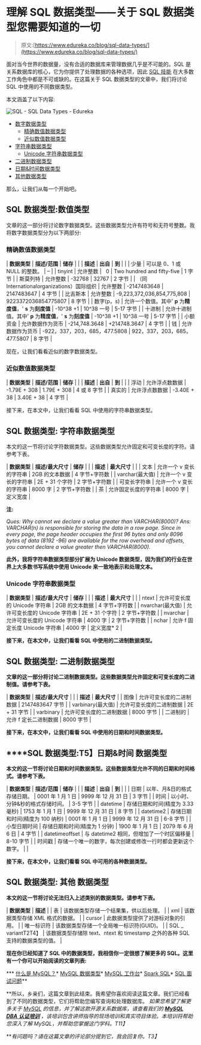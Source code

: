 # 理解 SQL 数据类型——关于 SQL 数据类型您需要知道的一切

> 原文:[https://www.edureka.co/blog/sql-data-types/](https://www.edureka.co/blog/sql-data-types/)

面对当今世界的数据量，没有合适的数据库来管理数据几乎是不可能的。SQL 是关系数据库的核心，它为你提供了处理数据的各种选项，因此 [SQL 技能](https://www.edureka.co/mysql-dba) 在大多数工作角色中都是不可或缺的。在这篇关于 SQL 数据类型的文章中，我们将讨论 SQL 中使用的不同数据类型。

本文涵盖了以下内容:

![SQL - SQL Data Types - Edureka](../Images/f7e23f091366c2d54b865c43c26420c7.png)

*   [数字数据类型](#Numeric%20Data%20Types)
    *   [精确数值数据类型](#Exact%20Numeric%20Data%20Types)
    *   [近似数值数据类型](#Approximate%20Numeric%20Data%20Types)
*   [字符串数据类型](#Character%20String%20Data%20Types)
    *   [Unicode 字符串数据类型](#Unicode%20Character%20Strings%20Data%20Types)
*   [二进制数据类型](#Binary%20Data%20Types)
*   [日期&时间数据类型](#Date%20and%20Time%20Data%20Types)
*   [其他数据类型](#Other%20Data%20Types)

那么，让我们从每一个开始吧。

## **SQL 数据类型:数值类型**

文章的这一部分将讨论数字数据类型。这些数据类型允许有符号和无符号整数。我将数字数据类型分为以下两部分:

### **精确数值数据类型**

| **数据类型** | **描述/范围** | **储存** |
|  | **描述** | **出自** | **到** |  |
| 少量 | 可以是 0、1 或 NULL 的整数。 | – |
| tinyint | 允许整数 |   0 | Two hundred and fifty-five | 1 字节 |
| 斯莫列特 | 允许整数 | -32768 | 32767 | 2 字节 |
| （同 Internationalorganizations）国际组织 | 允许整数 | -2147483648 | 2147483647 | 4 字节 |
| 比吉斯本 | 允许整数 | -9,223,372,036,854,775,808 | 9223372036854775807 | 8 字节 |
| 数字(p，s) | 允许一个数值。其中' **p** 为**精度值**，' **s** 为**刻度值** | -10^38 +1 | 10^38 一号 | 5-17 字节 |
| 十进制 | 允许十进制值。其中' **p** 为**精度值**，' **s** 为**刻度值** | -10^38 +1 | 10^38 一号 | 5-17 字节 |
| 小额资金 | 允许数据作为货币 | -214,748.3648 | +214748.3647 | 4 字节 |
| 钱 | 允许数据作为货币 | -922，337，203，685，477.5808 | 922，337，203，685，477.5807 | 8 字节 |

现在，让我们看看近似的数字数据类型。

### **近似数值数据类型**

| **数据类型** | **描述/范围** | **储存** |
|  | **描述** | **出自** | **到** |  |
| 浮动 | 允许浮点数数据 | -1.79E + 308 | 1.79E + 308 | 4 或 8 字节 |
| 真实的 | 允许浮点数数据 | -3.40E + 38 | 3.40E + 38 | 4 字节 |

接下来，在本文中，让我们看看 SQL 中使用的字符串数据类型。

## **SQL 数据类型:** **字符串数据类型**

本文的这一节将讨论字符数据类型。这些数据类型允许固定和可变长度的字符。请参考下表。

| **数据类型** | **描述/最大尺寸** | **储存** |
|  | **描述** | **最大尺寸** |  |
| 文本 | 允许一个 v 变长的字符串 | 2GB 的文本数据 | 4 字节+字符数 |
| varchar(最大值) | 允许一个 v 变长的字符串 | 2E + 31 个字符 | 2 字节+字符数 |
| 可变长字符串 | 允许一个 v 变长的字符串 | 8000 字 | 2 字节+字符数 |
| 茶 | 允许固定长度的字符串 | 8000 字 | 定义宽度 |

**注:**

*Ques: Why cannot we declare a value greater than VARCHAR(8000)? Ans: VARCHAR(n) is responsible for storing the data in a row page. Since in every page, the page header occupies the first 96 bytes and only 8096 bytes of data (8192 -96) are available for the row overhead and offsets, you cannot declare a value greater then VARCHAR(8000).*

**此外，我将字符串数据类型部分扩展为 Unicode 数据类型，因为我们的行业在世界上大多数书写系统中使用 Unicode 来一致地表示和处理文本。**

### ****Unicode 字符串数据类型****

| **数据类型** | **描述/最大尺寸** | **储存** |
|  | **描述** | **最大尺寸** |  |
| ntext | 允许可变长度的 Unicode 字符串 | 2GB 的文本数据 | 4 字节+字符数 |
| nvarchar(最大值) | 允许可变长度的 Unicode 字符串 | 2E + 31 个字符 | 2 字节+字符数 |
| nvarchar | 允许可变长度的 Unicode 字符串 | 4000 字 | 2 字节+字符数 |
| nchar | 允许 f 固定长度 Unicode 字符串 | 4000 字 | 定义宽度* 2 |

**接下来，在本文中，让我们看看 SQL 中使用的二进制数据类型。**

## ****SQL 数据类型:** **二进制数据类型****

**文章的这一部分将讨论二进制数据类型。这些数据类型允许固定和可变长度的二进制值。请参考下表。**

| **数据类型** | **描述/最大尺寸** |
|  | **描述** | **最大尺寸** |
| 图像 | 允许可变长度的二进制数据 | 2147483647 字节 |
| varbinary(最大值) | 允许可变长度的二进制数据 | 2E + 31 字节 |
| varbinary | 允许可变长度的二进制数据 | 8000 字节 |
| 二进制的 | 允许 f 定长二进制数据 | 8000 字节 |

**接下来，在本文中，让我们看看 SQL 中使用的日期和时间数据类型。**

## ****SQL 数据类型:**T5】日期&时间 **数据类型****

**本文的这一节将讨论日期和时间数据类型。这些数据类型允许不同的日期和时间格式。请参考下表。**

| **数据类型** | **描述/范围** | **储存** |
|  | **描述** | **出自** | **到** |  |
| 日期 | 以年、月&日的格式存储日期。 | 0001 年 1 月 1 日 | 9999 年 12 月 31 日 | 3 字节 |
| 时间 | 以小时、分钟&秒的格式存储时间。 | 3-5 字节 |
| datetime | 存储日期和时间(精度为 3.33 毫秒) | 1753 年 1 月 1 日 | 9999 年 12 月 31 日 | 8 字节 |
| datetime2 | 存储日期和时间(精度为 100 纳秒) | 0001 年 1 月 1 日 | 9999 年 12 月 31 日 | 6-8 字节 |
| 小型日期时间 | 存储日期和时间(精度为 1 分钟) | 1900 年 1 月 1 日 | 2079 年 6 月 6 日 | 4 字节 |
| datetimeoffset | 与 datetime2 相同，但增加了一个时区偏移量 | 8-10 字节 |
| 时间戳 | 存储一个唯一的数字，每次创建或修改一行时都会更新这个数字。 |  |

**接下来，在本文中，让我们看看 SQL 中可用的各种数据类型。**

## ****SQL 数据类型: 其他** **数据类型****

**本文的这一节将讨论无法归入上述类别的数据类型。请参考下表。**

| **数据类型** | **描述** |
| 表 | 该数据类型存储一个结果集，供以后处理。 |
| xml | 该数据类型存储 XML 格式的数据。 |
| cursor | 此数据类型提供了对游标对象的引用。 |
| 唯一标识符 | 该数据类型存储一个全局唯一标识符(GUID)。 |
| SQL _ variantT2T4】 | 该数据类型存储除 text、ntext 和 timestamp 之外的各种 SQL 支持的数据类型的值。 |

**现在你已经知道了 SQL 中的数据类型，我相信你一定很想了解更多的 SQL。这里有一个你可以开始阅读的文章列表:**

***   [什么是 MySQL？](https://www.edureka.co/blog/what-is-mysql/)*   [MySQL 数据类型](https://www.edureka.co/blog/mysql-data-types)*   [MySQL 工作台](https://www.edureka.co/blog/mysql-workbench-tutorial)*   [Spark SQL](https://www.edureka.co/blog/spark-sql-tutorial/)*   [SQL 面试问题](https://www.edureka.co/blog/interview-questions/sql-interview-questions)**

**所以，乡亲们，这篇文章到此结束。我希望你喜欢阅读这篇文章。我们已经看到了不同的数据类型，它们将帮助您编写查询和处理数据库。 *如果您希望了解更多关于 [MySQL](https://www.edureka.co/blog/what-is-mysql/) 的信息，并了解这款开源关系数据库，请查看我们的 **[MySQL DBA 认证培训](https://www.edureka.co/mysql-dba)** ，该培训包含讲师指导的现场培训和真实项目体验。本培训将帮助您深入了解 MySQL，并帮助您掌握这门学科。*T11】**

***有问题吗？请在这篇文章的评论部分提到它，我会回复你。*T3】**